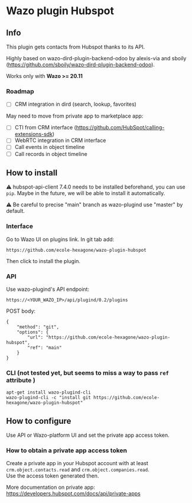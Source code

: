 Wazo plugin Hubspot
======================

## Info

This plugin gets contacts from Hubspot thanks to its API.

Highly based on wazo-dird-plugin-backend-odoo by alexis-via and sboily (https://github.com/sboily/wazo-dird-plugin-backend-odoo).

Works only with **Wazo >= 20.11**

### Roadmap

- [ ] CRM integration in dird (search, lookup, favorites)

May need to move from private app to marketplace app:

- [ ] CTI from CRM interface (https://github.com/HubSpot/calling-extensions-sdk)
- [ ] WebRTC integration in CRM interface
- [ ] Call events in object timeline
- [ ] Call records in object timeline

## How to install

⚠️ hubspot-api-client 7.4.0 needs to be installed beforehand, you can use `pip`.
Maybe in the future, we will be able to install it automatically.

⚠️ Be careful to precise "main" branch as wazo-plugind use "master" by default.

### Interface

Go to Wazo UI on plugins link.
In git tab add:

    https://github.com/ecole-hexagone/wazo-plugin-hubspot

Then click to install the plugin.

### API

Use wazo-plugind's API endpoint:

    https://<YOUR_WAZO_IP>/api/plugind/0.2/plugins

POST body:

    {
        "method": "git",
        "options": {
            "url": "https://github.com/ecole-hexagone/wazo-plugin-hubspot",
            "ref": "main"
        }
    }

### CLI (not tested yet, but seems to miss a way to pass `ref` attribute )

    apt-get install wazo-plugind-cli
    wazo-plugind-cli -c "install git https://github.com/ecole-hexagone/wazo-plugin-hubspot"

## How to configure

Use API or Wazo-platform UI and set the private app access token.

### How to obtain a private app access token

Create a private app in your Hubspot account with at least `crm.object.contacts.read` and `crm.object.companies.read`.  
Use the access token generated then.

More documentation on private app: https://developers.hubspot.com/docs/api/private-apps
